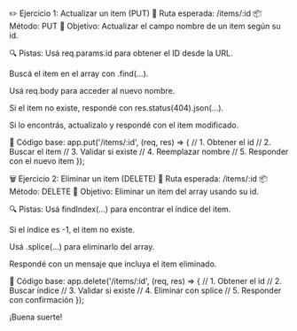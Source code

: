 ✏️ Ejercicio 1: Actualizar un item (PUT)
📍 Ruta esperada: /items/:id
📦 Método: PUT
🎯 Objetivo: Actualizar el campo nombre de un item según su id.

🔍 Pistas:
Usá req.params.id para obtener el ID desde la URL.

Buscá el item en el array con .find(...).

Usá req.body para acceder al nuevo nombre.

Si el item no existe, respondé con res.status(404).json(...).

Si lo encontrás, actualizalo y respondé con el item modificado.

🧩 Código base:
app.put('/items/:id', (req, res) => {
  // 1. Obtener el id
  // 2. Buscar el item
  // 3. Validar si existe
  // 4. Reemplazar nombre
  // 5. Responder con el nuevo item
});


🗑️ Ejercicio 2: Eliminar un item (DELETE)
📍 Ruta esperada: /items/:id
📦 Método: DELETE
🎯 Objetivo: Eliminar un item del array usando su id.

🔍 Pistas:
Usá findIndex(...) para encontrar el índice del item.

Si el índice es -1, el item no existe.

Usá .splice(...) para eliminarlo del array.

Respondé con un mensaje que incluya el item eliminado.

🧩 Código base:
app.delete('/items/:id', (req, res) => {
  // 1. Obtener el id
  // 2. Buscar índice
  // 3. Validar si existe
  // 4. Eliminar con splice
  // 5. Responder con confirmación
});


¡Buena suerte!
